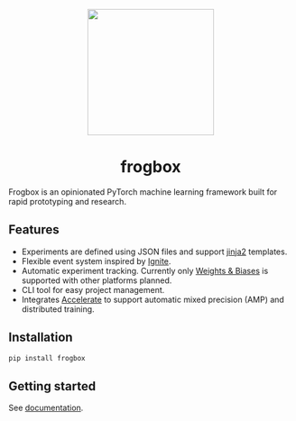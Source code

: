 <p align="center">
    <img src="https://simonlarsen.github.io/frogbox/logo.png" width="224">
</p>
<h1 align="center">
    frogbox
</h1>

Frogbox is an opinionated PyTorch machine learning framework built for rapid prototyping and research.

## Features

* Experiments are defined using JSON files and support [jinja2](https://jinja.palletsprojects.com) templates.
* Flexible event system inspired by [Ignite](https://pytorch.org/ignite).
* Automatic experiment tracking. Currently only [Weights & Biases](https://wandb.ai/) is supported with other platforms planned.
* CLI tool for easy project management.
* Integrates [Accelerate](https://huggingface.co/docs/accelerate/index) to support automatic mixed precision (AMP) and distributed training.

## Installation

```sh
pip install frogbox
```

## Getting started

See [documentation](https://frogbox.readthedocs.io).
